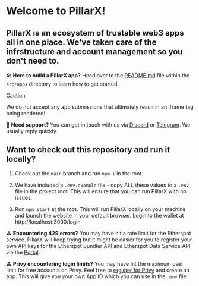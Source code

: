# Welcome to PillarX!

## PillarX is an ecosystem of trustable web3 apps all in one place. We've taken care of the infrstructure and account management so you don't need to.

🛠️ **Here to build a PillarX app?** Head over to the [README.md](src/apps/README.md)
file within the `src/apps` directory to learn how to get started.

> [!CAUTION]
> We do not accept any app submissions that ultimately result in an iframe tag being rendered!

💬 **Need support?** You can get in touch with us via [Discord](https://discord.gg/6MKAy7gv4P) or [Telegram](https://t.me/pillarxdevelopers). We usually reply quickly.

## Want to check out this repository and run it locally?

1. Check out the `main` branch and run `npm i` in the root.

2. We have included a `.env.example` file - copy ALL these values to a `.env` file in the project root. This will ensure that you can run PillarX with no issues.

3. Run `npm start` at the root. This will run PillarX locally on your machine and launch the website in your default browser. Login to the wallet at http://localhost:3000/login

⚠️ **Encountering 429 errors?** You may have hit a rate limit for the Etherspot service. PillarX will keep trying but it might be easier for you to register your own API keys for the Etherspot Bundler API and Etherspot Data Service API via the [Portal](https://portal.etherspot.io).

⚠️ **Privy encountering login limits?** You may have hit the maximum user limit for free accounts on Privy. Feel free to [register for Privy](https://dashboard.privy.io) and create an app. This will give you your own App ID which you can use in the `.env` file.

